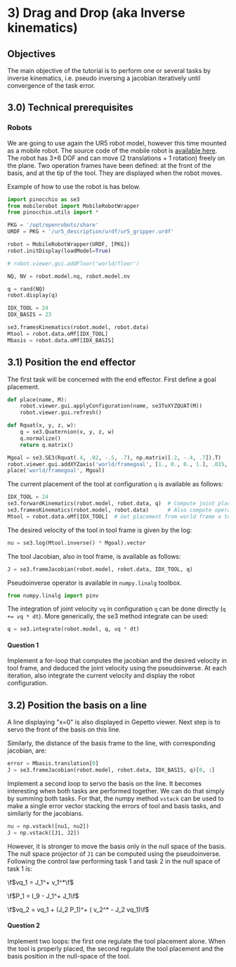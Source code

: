 # 3) Drag and Drop (aka Inverse kinematics)

## Objectives

The main objective of the tutorial is to perform one or several tasks by
inverse kinematics, i.e. pseudo inversing a jacobian iteratively until
convergence of the task error.

## 3.0) Technical prerequisites

### Robots

We are going to use again the UR5 robot model, however this time mounted
as a mobile robot. The source code of the mobile robot is
[available here](mobilerobot_8py_source.html).
The robot has 3+6 DOF and can
move (2 translations + 1 rotation) freely on the plane. Two operation
frames have been defined: at the front of the basis, and at the tip of
the tool. They are displayed when the robot moves.

Example of how to use the robot is has below.

```py
import pinocchio as se3
from mobilerobot import MobileRobotWrapper
from pinocchio.utils import *

PKG = '/opt/openrobots/share'
URDF = PKG + '/ur5_description/urdf/ur5_gripper.urdf'

robot = MobileRobotWrapper(URDF, [PKG])
robot.initDisplay(loadModel=True)

# robot.viewer.gui.addFloor('world/floor')

NQ, NV = robot.model.nq, robot.model.nv

q = rand(NQ)
robot.display(q)

IDX_TOOL = 24
IDX_BASIS = 23

se3.framesKinematics(robot.model, robot.data)
Mtool = robot.data.oMf[IDX_TOOL]
Mbasis = robot.data.oMf[IDX_BASIS]
```

## 3.1) Position the end effector

The first task will be concerned with the end effector. First define a
goal placement.

```py
def place(name, M):
    robot.viewer.gui.applyConfiguration(name, se3ToXYZQUAT(M))
    robot.viewer.gui.refresh()

def Rquat(x, y, z, w):
    q = se3.Quaternion(x, y, z, w)
    q.normalize()
    return q.matrix()

Mgoal = se3.SE3(Rquat(.4, .02, -.5, .7), np.matrix([.2, -.4, .7]).T)
robot.viewer.gui.addXYZaxis('world/framegoal', [1., 0., 0., 1.], .015, 4)
place('world/framegoal', Mgoal)
```

The current placement of the tool at configuration `q` is available as
follows:

```py
IDX_TOOL = 24
se3.forwardKinematics(robot.model, robot.data, q)  # Compute joint placements
se3.framesKinematics(robot.model, robot.data)      # Also compute operational frame placements
Mtool = robot.data.oMf[IDX_TOOL]  # Get placement from world frame o to frame f oMf
```

The desired velocity of the tool in tool frame is given by the log:

```py
nu = se3.log(Mtool.inverse() * Mgoal).vector
```

The tool Jacobian, also in tool frame, is available as follows:

```py
J = se3.frameJacobian(robot.model, robot.data, IDX_TOOL, q)
```

Pseudoinverse operator is available in `numpy.linalg` toolbox.

```py
from numpy.linalg import pinv
```

The integration of joint velocity `vq` in configuration `q` can be done
directly (`q += vq * dt`). More generically, the se3 method integrate can be
used:

```py
q = se3.integrate(robot.model, q, vq * dt)
```

#### Question 1

Implement a for-loop that computes the jacobian and the
desired velocity in tool frame, and deduced the joint velocity using the
pseudoinverse. At each iteration, also integrate the current velocity
and display the robot configuration.

## 3.2) Position the basis on a line

A line displaying "x=0" is also displayed in Gepetto viewer. Next step
is to servo the front of the basis on this line.

Similarly, the distance of the basis frame to the line, with
corresponding jacobian, are:

```py
error = Mbasis.translation[0]
J = se3.frameJacobian(robot.model, robot.data, IDX_BASIS, q)[0, :]
```

Implement a second loop to servo the basis on the line. It becomes
interesting when both tasks are performed together. We can do that
simply by summing both tasks. For that, the numpy method `vstack` can be
used to make a single error vector stacking the errors of tool and basis
tasks, and similarly for the jacobians.

```py
nu = np.vstack([nu1, nu2])
J = np.vstack([J1, J2])
```

However, it is stronger to move the basis only in the null space of the
basis. The null space projector of `J1` can be computed using the
pseudoinverse. Following the control law performing task 1 and task 2 in
the null space of task 1 is:

\f$vq_1 = J_1^+ v_1^*\f$

\f$P_1 = I_9 - J_1^+ J_1\f$

\f$vq_2 = vq_1 + (J_2 P_1)^+ ( v_2^* - J_2 vq_1)\f$

#### Question 2

Implement two loops: the first one regulate the tool
placement alone. When the tool is properly placed, the second regulate
the tool placement and the basis position in the null-space of the tool.
